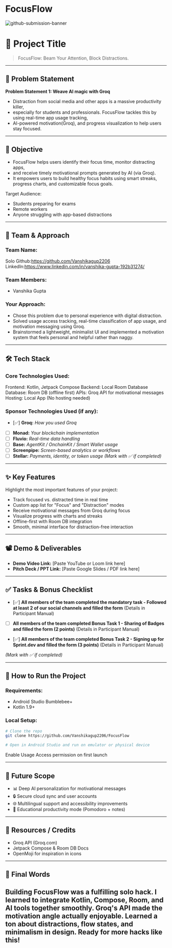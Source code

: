 # FocusFlow
![github-submission-banner](https://github.com/user-attachments/assets/a1493b84-e4e2-456e-a791-ce35ee2bcf2f)

# 🚀 Project Title

> FocusFlow: Beam Your Attention, Block Distractions.

---

## 📌 Problem Statement
  
**Problem Statement 1: Weave AI magic with Groq**
- Distraction from social media and other apps is a massive productivity killer,
- especially for students and professionals. FocusFlow tackles this by using real-time app usage tracking, 
- AI-powered motivation(Groq), and progress visualization to help users stay focused.

---

## 🎯 Objective
- FocusFlow helps users identify their focus time, monitor distracting apps, 
- and receive timely motivational prompts generated by AI (via Groq). 
- It empowers users to build healthy focus habits using smart streaks, progress charts, and customizable focus goals.

Target Audience:
- Students preparing for exams
- Remote workers
- Anyone struggling with app-based distractions

---

## 🧠 Team & Approach

### Team Name:
Solo
Github:https://github.com/Vanshikagup2206
LinkedIn:https://www.linkedin.com/in/vanshika-gupta-192b31274/

### Team Members:
- Vanshika Gupta 

### Your Approach:
- Chose this problem due to personal experience with digital distraction.
- Solved usage access tracking, real-time classification of app usage, and motivation messaging using Groq.
- Brainstormed a lightweight, minimalist UI and implemented a motivation system that feels personal and helpful rather than naggy.

---

## 🛠️ Tech Stack

### Core Technologies Used:
Frontend: Kotlin, Jetpack Compose
Backend: Local Room Database
Database: Room DB (offline first)
APIs: Groq API for motivational messages
Hosting: Local App (No hosting needed)

### Sponsor Technologies Used (if any):
- [✅] **Groq:** _How you used Groq_
- [ ] **Monad:** _Your blockchain implementation_
- [ ] **Fluvio:** _Real-time data handling_
- [ ] **Base:** _AgentKit / OnchainKit / Smart Wallet usage_
- [ ] **Screenpipe:** _Screen-based analytics or workflows_
- [ ] **Stellar:** _Payments, identity, or token usage_
  *(Mark with ✅ if completed)*
---

## ✨ Key Features

Highlight the most important features of your project:

- Track focused vs. distracted time in real time
- Custom app list for "Focus" and "Distraction" modes
- Receive motivational messages from Groq during focus
- Visualize progress with charts and streaks
- Offline-first with Room DB integration
- Smooth, minimal interface for distraction-free interaction

---

## 📽️ Demo & Deliverables

- **Demo Video Link:** [Paste YouTube or Loom link here]
- **Pitch Deck / PPT Link:** [Paste Google Slides / PDF link here]

---

## ✅ Tasks & Bonus Checklist

- [✅] **All members of the team completed the mandatory task - Followed at least 2 of our social channels and filled the form** (Details in Participant Manual)
- [ ] **All members of the team completed Bonus Task 1 - Sharing of Badges and filled the form (2 points)**  (Details in Participant Manual)
- [✅] **All members of the team completed Bonus Task 2 - Signing up for Sprint.dev and filled the form (3 points)**  (Details in Participant Manual)

*(Mark with ✅ if completed)*

---

## 🧪 How to Run the Project

### Requirements:
- Android Studio Bumblebee+
- Kotlin 1.9+

### Local Setup:
```bash
# Clone the repo
git clone https://github.com/Vanshikagup2206/FocusFlow

# Open in Android Studio and run on emulator or physical device
```

Enable Usage Access permission on first launch

---

## 🧬 Future Scope

- 📊 Deep AI personalization for motivational messages
- 🔒 Secure cloud sync and user accounts
- 🌐 Multilingual support and accessibility improvements
- 📐 Educational productivity mode (Pomodoro + notes)

---

## 📎 Resources / Credits

- Groq API (Groq.com)
- Jetpack Compose & Room DB Docs
- OpenMoji for inspiration in icons

---

## 🏁 Final Words

Building FocusFlow was a fulfilling solo hack.
I learned to integrate Kotlin, Compose, Room, and AI tools together smoothly. 
Groq's API made the motivation angle actually enjoyable. 
Learned a ton about distractions, flow states, and minimalism in design. Ready for more hacks like this!
---
